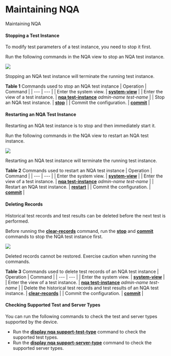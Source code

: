 Maintaining NQA
===============

Maintaining NQA

#### Stopping a Test Instance

To modify test parameters of a test instance, you need to stop it first.

Run the following commands in the NQA view to stop an NQA test instance.

![](../public_sys-resources/notice_3.0-en-us.png) 

Stopping an NQA test instance will terminate the running test instance.


**Table 1** Commands used to stop an NQA test instance
| Operation | Command |
| --- | --- |
| Enter the system view. | [**system-view**](cmdqueryname=system-view) |
| Enter the view of a test instance. | [**nqa test-instance**](cmdqueryname=nqa+test-instance) *admin-name test-name* |
| Stop an NQA test instance. | [**stop**](cmdqueryname=stop) |
| Commit the configuration. | [**commit**](cmdqueryname=commit) |



#### Restarting an NQA Test Instance

Restarting an NQA test instance is to stop and then immediately start it.

Run the following commands in the NQA view to restart an NQA test instance.

![](../public_sys-resources/notice_3.0-en-us.png) 

Restarting an NQA test instance will terminate the running test instance.


**Table 2** Commands used to restart an NQA test instance
| Operation | Command |
| --- | --- |
| Enter the system view. | [**system-view**](cmdqueryname=system-view) |
| Enter the view of a test instance. | [**nqa test-instance**](cmdqueryname=nqa+test-instance) *admin-name test-name* |
| Restart an NQA test instance. | [**restart**](cmdqueryname=restart) |
| Commit the configuration. | [**commit**](cmdqueryname=commit) |



#### Deleting Records

Historical test records and test results can be deleted before the next test is performed.

Before running the [**clear-records**](cmdqueryname=clear-records) command, run the [**stop**](cmdqueryname=stop) and [**commit**](cmdqueryname=commit) commands to stop the NQA test instance first.

![](../public_sys-resources/notice_3.0-en-us.png) 

Deleted records cannot be restored. Exercise caution when running the commands.


**Table 3** Commands used to delete test records of an NQA test instance
| Operation | Command |
| --- | --- |
| Enter the system view. | [**system-view**](cmdqueryname=system-view) |
| Enter the view of a test instance. | [**nqa test-instance**](cmdqueryname=nqa+test-instance) *admin-name test-name* |
| Delete the historical test records and test results of an NQA test instance. | [**clear-records**](cmdqueryname=clear-records) |
| Commit the configuration. | [**commit**](cmdqueryname=commit) |



#### Checking Supported Test and Server Types

You can run the following commands to check the test and server types supported by the device.

* Run the [**display nqa support-test-type**](cmdqueryname=display+nqa+support-test-type) command to check the supported test types.
* Run the [**display nqa support-server-type**](cmdqueryname=display+nqa+support-server-type) command to check the supported server types.